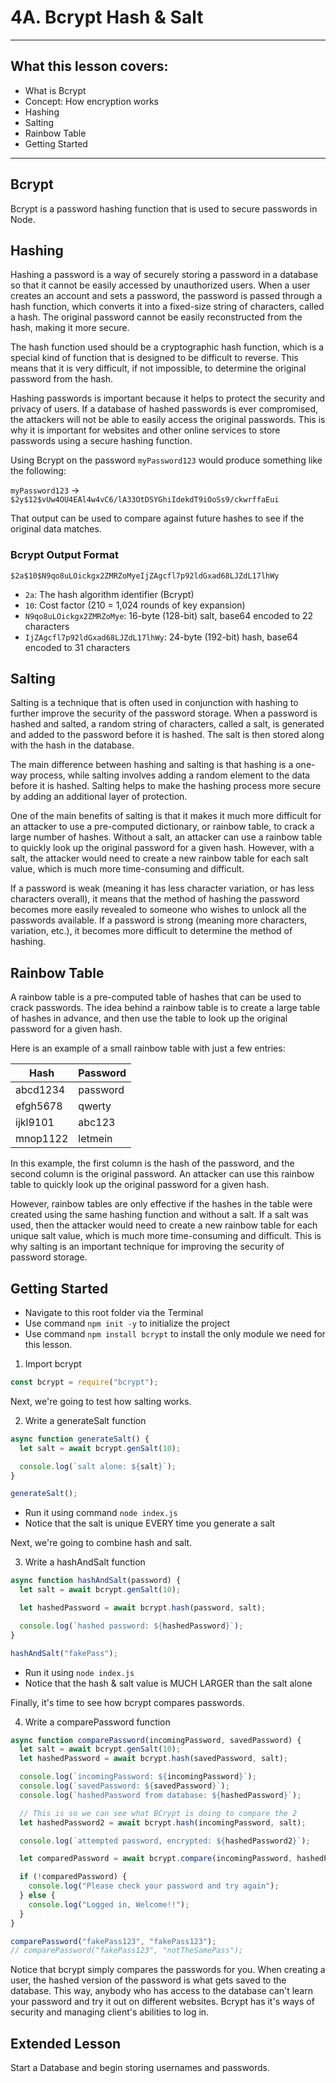 # 4A. Bcrypt Hash & Salt

---

## What this lesson covers:

- What is Bcrypt
- Concept: How encryption works
- Hashing
- Salting
- Rainbow Table
- Getting Started

---

## Bcrypt

Bcrypt is a password hashing function that is used to secure passwords in Node.

## Hashing

Hashing a password is a way of securely storing a password in a database so that it cannot be easily accessed by unauthorized users. When a user creates an account and sets a password, the password is passed through a hash function, which converts it into a fixed-size string of characters, called a hash. The original password cannot be easily reconstructed from the hash, making it more secure.

The hash function used should be a cryptographic hash function, which is a special kind of function that is designed to be difficult to reverse. This means that it is very difficult, if not impossible, to determine the original password from the hash.

Hashing passwords is important because it helps to protect the security and privacy of users. If a database of hashed passwords is ever compromised, the attackers will not be able to easily access the original passwords. This is why it is important for websites and other online services to store passwords using a secure hashing function.

Using Bcrypt on the password `myPassword123` would produce something like the following:

`myPassword123` -> `$2y$12$vUw4OU4EAl4w4vC6/lA33OtDSYGhiIdekdT9iOoSs9/ckwrffaEui`

That output can be used to compare against future hashes to see if the original data matches.

### Bcrypt Output Format

`$2a$10$N9qo8uLOickgx2ZMRZoMyeIjZAgcfl7p92ldGxad68LJZdL17lhWy`

- `2a`: The hash algorithm identifier (Bcrypt)
- `10`: Cost factor (210 = 1,024 rounds of key expansion)
- `N9qo8uLOickgx2ZMRZoMye`: 16-byte (128-bit) salt, base64 encoded to 22 characters
- `IjZAgcfl7p92ldGxad68LJZdL17lhWy`: 24-byte (192-bit) hash, base64 encoded to 31 characters

## Salting

Salting is a technique that is often used in conjunction with hashing to further improve the security of the password storage. When a password is hashed and salted, a random string of characters, called a salt, is generated and added to the password before it is hashed. The salt is then stored along with the hash in the database.

The main difference between hashing and salting is that hashing is a one-way process, while salting involves adding a random element to the data before it is hashed. Salting helps to make the hashing process more secure by adding an additional layer of protection.

One of the main benefits of salting is that it makes it much more difficult for an attacker to use a pre-computed dictionary, or rainbow table, to crack a large number of hashes. Without a salt, an attacker can use a rainbow table to quickly look up the original password for a given hash. However, with a salt, the attacker would need to create a new rainbow table for each salt value, which is much more time-consuming and difficult.

If a password is weak (meaning it has less character variation, or has less characters overall), it means that the method of hashing the password becomes more easily revealed to someone who wishes to unlock all the passwords available. If a password is strong (meaning more characters, variation, etc.), it becomes more difficult to determine the method of hashing.

## Rainbow Table

A rainbow table is a pre-computed table of hashes that can be used to crack passwords. The idea behind a rainbow table is to create a large table of hashes in advance, and then use the table to look up the original password for a given hash.

Here is an example of a small rainbow table with just a few entries:

| Hash     | Password |
| -------- | -------- |
| abcd1234 | password |
| efgh5678 | qwerty   |
| ijkl9101 | abc123   |
| mnop1122 | letmein  |

In this example, the first column is the hash of the password, and the second column is the original password. An attacker can use this rainbow table to quickly look up the original password for a given hash.

However, rainbow tables are only effective if the hashes in the table were created using the same hashing function and without a salt. If a salt was used, then the attacker would need to create a new rainbow table for each unique salt value, which is much more time-consuming and difficult. This is why salting is an important technique for improving the security of password storage.

## Getting Started

- Navigate to this root folder via the Terminal
- Use command `npm init -y` to initialize the project
- Use command `npm install bcrypt` to install the only module we need for this lesson.

1. Import bcrypt
<!-- 1. Import bcrypt -->

```js
const bcrypt = require("bcrypt");
```

Next, we're going to test how salting works.

2. Write a generateSalt function
<!-- 2. Write a generateSalt function -->

```js
async function generateSalt() {
  let salt = await bcrypt.genSalt(10);

  console.log(`salt alone: ${salt}`);
}

generateSalt();
```

- Run it using command `node index.js`
- Notice that the salt is unique EVERY time you generate a salt

Next, we're going to combine hash and salt.

3. Write a hashAndSalt function
<!-- 3. Write a hashAndSalt function -->

```js
async function hashAndSalt(password) {
  let salt = await bcrypt.genSalt(10);

  let hashedPassword = await bcrypt.hash(password, salt);

  console.log(`hashed password: ${hashedPassword}`);
}

hashAndSalt("fakePass");
```

- Run it using `node index.js`
- Notice that the hash & salt value is MUCH LARGER than the salt alone

Finally, it's time to see how bcrypt compares passwords.

4. Write a comparePassword function
<!-- 4. Write a comparePassword function -->

```js
async function comparePassword(incomingPassword, savedPassword) {
  let salt = await bcrypt.genSalt(10);
  let hashedPassword = await bcrypt.hash(savedPassword, salt);

  console.log(`incomingPassword: ${incomingPassword}`);
  console.log(`savedPassword: ${savedPassword}`);
  console.log(`hashedPassword from database: ${hashedPassword}`);

  // This is so we can see what BCrypt is doing to compare the 2
  let hashedPassword2 = await bcrypt.hash(incomingPassword, salt);

  console.log(`attempted password, encrypted: ${hashedPassword2}`);

  let comparedPassword = await bcrypt.compare(incomingPassword, hashedPassword);

  if (!comparedPassword) {
    console.log("Please check your password and try again");
  } else {
    console.log("Logged in, Welcome!!");
  }
}

comparePassword("fakePass123", "fakePass123");
// comparePassword("fakePass123", "notTheSamePass");
```

Notice that bcrypt simply compares the passwords for you. When creating a user, the hashed version of the password is what gets saved to the database. This way, anybody who has access to the database can't learn your password and try it out on different websites. Bcrypt has it's ways of security and managing client's abilities to log in.

## Extended Lesson

Start a Database and begin storing usernames and passwords.
